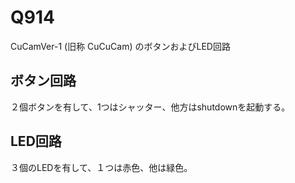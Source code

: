 # Q914

CuCamVer-1 (旧称 CuCuCam) のボタンおよびLED回路


## ボタン回路

２個ボタンを有して、1つはシャッター、他方はshutdownを起動する。

## LED回路

３個のLEDを有して、１つは赤色、他は緑色。

